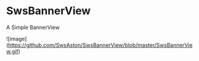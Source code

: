 # SwsBannerView
A Simple BannerView

![image] (https://github.com/SwsAston/SwsBannerView/blob/master/SwsBannerView.gif)
